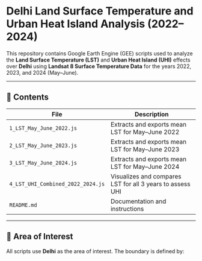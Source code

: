 # Delhi Land Surface Temperature and Urban Heat Island Analysis (2022–2024)

This repository contains Google Earth Engine (GEE) scripts used to analyze the **Land Surface Temperature (LST)** and **Urban Heat Island (UHI)** effects over **Delhi** using **Landsat 8 Surface Temperature Data** for the years 2022, 2023, and 2024 (May–June).

---

## 📂 Contents

| File | Description |
|------|-------------|
| `1_LST_May_June_2022.js` | Extracts and exports mean LST for May–June 2022 |
| `2_LST_May_June_2023.js` | Extracts and exports mean LST for May–June 2023 |
| `3_LST_May_June_2024.js` | Extracts and exports mean LST for May–June 2024 |
| `4_LST_UHI_Combined_2022_2024.js` | Visualizes and compares LST for all 3 years to assess UHI |
| `README.md` | Documentation and instructions |

---

## 📍 Area of Interest

All scripts use **Delhi** as the area of interest. The boundary is defined by:

- Custom shapefile (`Delhi_ward`) uploaded as an asset, or
- FAO GAUL dataset (`ADM1_NAME = 'Delhi'`)

---

## 📅 Time Range

- **Start Date**: May 1 of each year
- **End Date**: June 30 of each year
- Filtered for cloud-free pixels (`CLOUD_COVER < 10%`)

---

## 🌡️ LST Processing Steps

1. **Filter** Landsat 8 Collection 2 (Level 2) imagery
2. **Mask** clouds and shadows using `QA_PIXEL`
3. **Scale** LST band (`ST_B10`) to Kelvin and convert to Celsius
4. **Mean** LST is computed over the 2-month window
5. **Clipping** to Delhi boundary
6. **Exporting** to Google Drive as GeoTIFFs

---

## 📊 UHI Visualization

- Combined map layers for all three years
- Color-coded using:
  ```js
  palette: ['blue', 'cyan', 'yellow', 'orange', 'red']

Kulahara, M. (2025). Code for Delhi LST and UHI Analysis (2022–2024). GitHub Repository. https://github.com/your-username/Delhi-LST-UHI-Analysis


---

